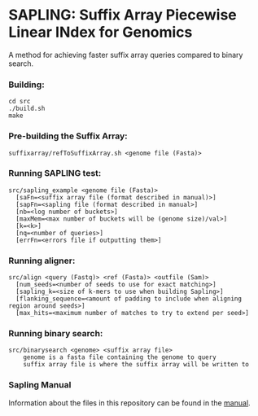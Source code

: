 # SAPLING: Suffix Array Piecewise Linear INdex for Genomics  
  
A method for achieving faster suffix array queries compared to binary search.
  
### Building:
```
cd src
./build.sh
make
```

### Pre-building the Suffix Array:
```
suffixarray/refToSuffixArray.sh <genome file (Fasta)>
 ```
  
### Running SAPLING test:  
```
src/sapling_example <genome file (Fasta)> 
  [saFn=<suffix array file (format described in manual)>] 
  [sapFn=<sapling file (format described in manual>] 
  [nb=<log number of buckets>] 
  [maxMem=<max number of buckets will be (genome size)/val>] 
  [k=<k>] 
  [nq=<number of queries>] 
  [errFn=<errors file if outputting them>]
```
  
### Running aligner:
```
src/align <query (Fastq)> <ref (Fasta)> <outfile (Sam)> 
  [num_seeds=<number of seeds to use for exact matching>]
  [sapling_k=<size of k-mers to use when building Sapling>]
  [flanking_sequence=<amount of padding to include when aligning region around seeds>]
  [max_hits=<maximum number of matches to try to extend per seed>]
```
    
  
### Running binary search: 
```
src/binarysearch <genome> <suffix array file>
    genome is a fasta file containing the genome to query
    suffix array file is where the suffix array will be written to
```

### Sapling Manual

Information about the files in this repository can be found in the [manual](https://github.com/mkirsche/sapling/wiki/Sapling-Manual).
